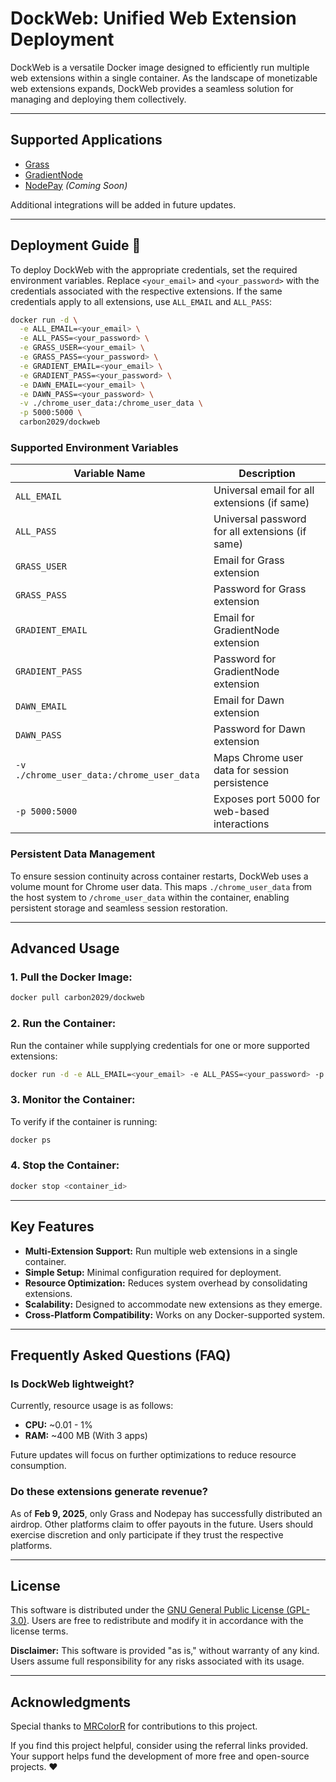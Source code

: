 # **DockWeb: Unified Web Extension Deployment**

DockWeb is a versatile Docker image designed to efficiently run multiple web extensions within a single container. As the landscape of monetizable web extensions expands, DockWeb provides a seamless solution for managing and deploying them collectively.

---

## **Supported Applications**
- [Grass](https://app.getgrass.io/register/?referralCode=cDmWvtOKIDU-7T-)
- [GradientNode](https://app.gradient.network/signup?code=WL8GSK)
- [NodePay](https://app.nodepay.ai/register?ref=EHEzbYy5vbpP2cj) *(Coming Soon)*

Additional integrations will be added in future updates.

---

## **Deployment Guide** 🚀

To deploy DockWeb with the appropriate credentials, set the required environment variables. Replace `<your_email>` and `<your_password>` with the credentials associated with the respective extensions. If the same credentials apply to all extensions, use `ALL_EMAIL` and `ALL_PASS`:

```bash
docker run -d \
  -e ALL_EMAIL=<your_email> \
  -e ALL_PASS=<your_password> \
  -e GRASS_USER=<your_email> \
  -e GRASS_PASS=<your_password> \
  -e GRADIENT_EMAIL=<your_email> \
  -e GRADIENT_PASS=<your_password> \
  -e DAWN_EMAIL=<your_email> \
  -e DAWN_PASS=<your_password> \
  -v ./chrome_user_data:/chrome_user_data \
  -p 5000:5000 \
  carbon2029/dockweb
```

### **Supported Environment Variables**

| Variable Name     | Description                                         |
|------------------|-------------------------------------------------|
| `ALL_EMAIL`      | Universal email for all extensions (if same)   |
| `ALL_PASS`       | Universal password for all extensions (if same) |
| `GRASS_USER`     | Email for Grass extension                      |
| `GRASS_PASS`     | Password for Grass extension                   |
| `GRADIENT_EMAIL` | Email for GradientNode extension               |
| `GRADIENT_PASS`  | Password for GradientNode extension            |
| `DAWN_EMAIL`     | Email for Dawn extension                       |
| `DAWN_PASS`      | Password for Dawn extension                    |
| `-v ./chrome_user_data:/chrome_user_data` | Maps Chrome user data for session persistence |
| `-p 5000:5000`   | Exposes port 5000 for web-based interactions    |

### **Persistent Data Management**
To ensure session continuity across container restarts, DockWeb uses a volume mount for Chrome user data. This maps `./chrome_user_data` from the host system to `/chrome_user_data` within the container, enabling persistent storage and seamless session restoration.

---

## **Advanced Usage**

### **1. Pull the Docker Image:**
```bash
docker pull carbon2029/dockweb
```

### **2. Run the Container:**
Run the container while supplying credentials for one or more supported extensions:
```bash
docker run -d -e ALL_EMAIL=<your_email> -e ALL_PASS=<your_password> -p 5000:5000 carbon2029/dockweb
```

### **3. Monitor the Container:**
To verify if the container is running:
```bash
docker ps
```

### **4. Stop the Container:**
```bash
docker stop <container_id>
```

---

## **Key Features**

- **Multi-Extension Support:** Run multiple web extensions in a single container.
- **Simple Setup:** Minimal configuration required for deployment.
- **Resource Optimization:** Reduces system overhead by consolidating extensions.
- **Scalability:** Designed to accommodate new extensions as they emerge.
- **Cross-Platform Compatibility:** Works on any Docker-supported system.

---

## **Frequently Asked Questions (FAQ)**

### **Is DockWeb lightweight?**
Currently, resource usage is as follows:
- **CPU:** ~0.01 - 1%
- **RAM:** ~400 MB (With 3 apps)

Future updates will focus on further optimizations to reduce resource consumption.

### **Do these extensions generate revenue?**
As of **Feb 9, 2025**, only Grass and Nodepay has successfully distributed an airdrop. Other platforms claim to offer payouts in the future. Users should exercise discretion and only participate if they trust the respective platforms.

---


## **License**

This software is distributed under the [GNU General Public License (GPL-3.0)](https://www.gnu.org/licenses/gpl-3.0.html). Users are free to redistribute and modify it in accordance with the license terms.

**Disclaimer:** This software is provided "as is," without warranty of any kind. Users assume full responsibility for any risks associated with its usage.

---

## **Acknowledgments**

Special thanks to [MRColorR](https://github.com/MRColorR) for contributions to this project.

If you find this project helpful, consider using the referral links provided. Your support helps fund the development of more free and open-source projects. ❤️

